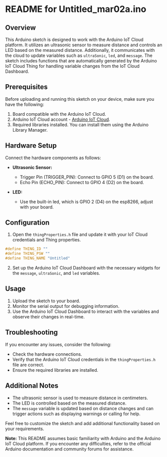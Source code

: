 # README for Untitled_mar02a.ino

## Overview
This Arduino sketch is designed to work with the Arduino IoT Cloud platform. It utilizes an ultrasonic sensor to measure distance and controls an LED based on the measured distance. Additionally, it communicates with the cloud to update variables such as `ultraSonic`, `led`, and `message`. The sketch includes functions that are automatically generated by the Arduino IoT Cloud Thing for handling variable changes from the IoT Cloud Dashboard.

## Prerequisites
Before uploading and running this sketch on your device, make sure you have the following:

1. Board compatible with the Arduino IoT Cloud.
2. Arduino IoT Cloud account - [Arduino IoT Cloud](https://create.arduino.cc/iot/).
3. Required libraries installed. You can install them using the Arduino Library Manager.

## Hardware Setup
Connect the hardware components as follows:

- **Ultrasonic Sensor:**
  - Trigger Pin (TRIGGER_PIN): Connect to GPIO 5 (D1) on the board.
  - Echo Pin (ECHO_PIN): Connect to GPIO 4 (D2) on the board.

- **LED:**
  - Use the built-in led, which is GPIO 2 (D4) on the esp8266, adjust with your board.

## Configuration
1. Open the `thingProperties.h` file and update it with your IoT Cloud credentials and Thing properties.

```cpp
#define THING_ID ""
#define THING_PSW ""
#define THING_NAME "Untitled"
```

2. Set up the Arduino IoT Cloud Dashboard with the necessary widgets for the `message`, `ultraSonic`, and `led` variables.

## Usage
1. Upload the sketch to your board.
2. Monitor the serial output for debugging information.
3. Use the Arduino IoT Cloud Dashboard to interact with the variables and observe their changes in real-time.

## Troubleshooting
If you encounter any issues, consider the following:

- Check the hardware connections.
- Verify that the Arduino IoT Cloud credentials in the `thingProperties.h` file are correct.
- Ensure the required libraries are installed.

## Additional Notes
- The ultrasonic sensor is used to measure distance in centimeters.
- The LED is controlled based on the measured distance.
- The `message` variable is updated based on distance changes and can trigger actions such as displaying warnings or calling for help.

Feel free to customize the sketch and add additional functionality based on your requirements.

**Note:** This README assumes basic familiarity with Arduino and the Arduino IoT Cloud platform. If you encounter any difficulties, refer to the official Arduino documentation and community forums for assistance.
